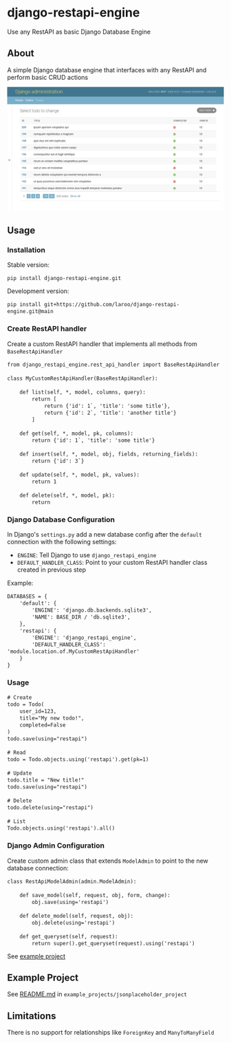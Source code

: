 # django-restapi-engine

Use any RestAPI as basic Django Database Engine

## About

A simple Django database engine that interfaces with any RestAPI and perform basic CRUD actions

![](https://github.com/laroo/django-restapi-engine/blob/main/example_projects/jsonplaceholder_project/django-admin-demo.gif)

## Usage

### Installation


Stable version:

    pip install django-restapi-engine.git


Development version:

    pip install git+https://github.com/laroo/django-restapi-engine.git@main

### Create RestAPI handler

Create a custom RestAPI handler that implements all methods from `BaseRestApiHandler`

    from django_restapi_engine.rest_api_handler import BaseRestApiHandler

    class MyCustomRestApiHandler(BaseRestApiHandler):

        def list(self, *, model, columns, query):
            return [
                return {'id': 1`, 'title': 'some title'},
                return {'id': 2`, 'title': 'another title'}
            ]

        def get(self, *, model, pk, columns):
            return {'id': 1`, 'title': 'some title'}

        def insert(self, *, model, obj, fields, returning_fields):
            return {'id': 3`}

        def update(self, *, model, pk, values):
            return 1

        def delete(self, *, model, pk):
            return


### Django Database Configuration

In Django's `settings.py` add a new database config after the `default` connection
with the following settings:

- `ENGINE`: Tell Django to use `django_restapi_engine`
- `DEFAULT_HANDLER_CLASS`: Point to your custom RestAPI handler class created in previous step

Example:

    DATABASES = {
        'default': {
            'ENGINE': 'django.db.backends.sqlite3',
            'NAME': BASE_DIR / 'db.sqlite3',
        },
        'restapi': {
            'ENGINE': 'django_restapi_engine',
            'DEFAULT_HANDLER_CLASS': 'module.location.of.MyCustomRestApiHandler'
        }
    }


### Usage

    # Create
    todo = Todo(
        user_id=123,
        title="My new todo!",
        completed=False
    )
    todo.save(using="restapi")

    # Read
    todo = Todo.objects.using('restapi').get(pk=1)

    # Update
    todo.title = "New title!"
    todo.save(using="restapi")

    # Delete
    todo.delete(using="restapi")

    # List
    Todo.objects.using('restapi').all()


### Django Admin Configuration

Create custom admin class that extends `ModelAdmin` to point to the new database connection:

    class RestApiModelAdmin(admin.ModelAdmin):

        def save_model(self, request, obj, form, change):
            obj.save(using='restapi')

        def delete_model(self, request, obj):
            obj.delete(using='restapi')

        def get_queryset(self, request):
            return super().get_queryset(request).using('restapi')


See [example project](example_projects/jsonplaceholder_project/todos/admin.py)

## Example Project

See [README.md](example_projects/jsonplaceholder_project/README.md) in `example_projects/jsonplaceholder_project`

## Limitations

There is no support for relationships like `ForeignKey` and `ManyToManyField`
